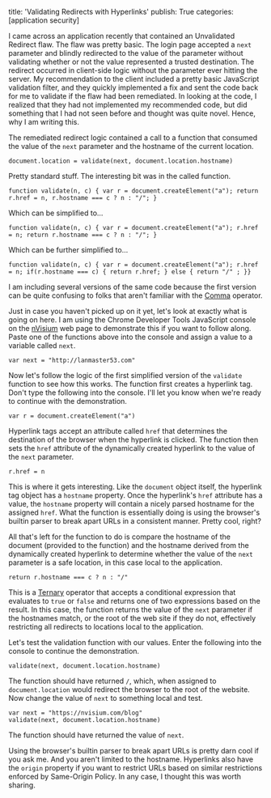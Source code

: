 title: 'Validating Redirects with Hyperlinks'
publish: True
categories: [application security]

I came across an application recently that contained an Unvalidated Redirect flaw. The flaw was pretty basic. The login page accepted a `next` parameter and blindly redirected to the value of the parameter without validating whether or not the value represented a trusted destination. The redirect occurred in client-side logic without the parameter ever hitting the server. My recommendation to the client included a pretty basic JavaScript validation filter, and they quickly implemented a fix and sent the code back for me to validate if the flaw had been remediated. In looking at the code, I realized that they had not implemented my recommended code, but did something that I had not seen before and thought was quite novel. Hence, why I am writing this.

The remediated redirect logic contained a call to a function that consumed the value of the `next` parameter and the hostname of the current location.

```
document.location = validate(next, document.location.hostname)
```

Pretty standard stuff. The interesting bit was in the called function.

```
function validate(n, c) { var r = document.createElement("a"); return r.href = n, r.hostname === c ? n : "/"; }
```

Which can be simplified to...

```
function validate(n, c) { var r = document.createElement("a"); r.href = n; return r.hostname === c ? n : "/"; }
```

Which can be further simplified to...

```
function validate(n, c) { var r = document.createElement("a"); r.href = n; if(r.hostname === c) { return r.href; } else { return "/" ; }}
```

I am including several versions of the same code because the first version can be quite confusing to folks that aren't familiar with the [Comma](https://developer.mozilla.org/en-US/docs/Web/JavaScript/Reference/Operators/Comma_Operator) operator.

Just in case you haven't picked up on it yet, let's look at exactly what is going on here. I am using the Chrome Developer Tools JavaScript console on the [nVisium](https://nvisium.com) web page to demonstrate this if you want to follow along. Paste one of the functions above into the console and assign a value to a variable called `next`.

```
var next = "http://lanmaster53.com"
```

Now let's follow the logic of the first simplified version of the `validate` function to see how this works. The function first creates a hyperlink tag. Don't type the following into the console. I'll let you know when we're ready to continue with the demonstration.

```
var r = document.createElement("a")
```

Hyperlink tags accept an attribute called `href` that determines the destination of the browser when the hyperlink is clicked. The function then sets the `href` attribute of the dynamically created hyperlink to the value of the `next` parameter.

```
r.href = n
```

This is where it gets interesting. Like the `document` object itself, the hyperlink tag object has a `hostname` property. Once the hyperlink's `href` attribute has a value, the `hostname` property will contain a nicely parsed hostname for the assigned `href`. What the function is essentially doing is using the browser's builtin parser to break apart URLs in a consistent manner. Pretty cool, right?

All that's left for the function to do is compare the hostname of the document (provided to the function) and the hostname derived from the dynamically created hyperlink to determine whether the value of the `next` parameter is a safe location, in this case local to the application.

```
return r.hostname === c ? n : "/"
```

This is a [Ternary](https://developer.mozilla.org/en-US/docs/Web/JavaScript/Reference/Operators/Conditional_Operator) operator that accepts a conditional expression that evaluates to `true` or `false` and returns one of two expressions based on the result. In this case, the function returns the value of the `next` parameter if the hostnames match, or the root of the web site if they do not, effectively restricting all redirects to locations local to the application.

Let's test the validation function with our values. Enter the following into the console to continue the demonstration.

```
validate(next, document.location.hostname)
```

The function should have returned `/`, which, when assigned to `document.location` would redirect the browser to the root of the website. Now change the value of `next` to something local and test.

```
var next = "https://nvisium.com/blog"
validate(next, document.location.hostname)
```

The function should have returned the value of `next`.

Using the browser's builtin parser to break apart URLs is pretty darn cool if you ask me. And you aren't limited to the hostname. Hyperlinks also have the `origin` property if you want to restrict URLs based on similar restrictions enforced by Same-Origin Policy. In any case, I thought this was worth sharing.

